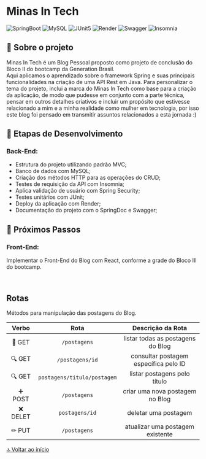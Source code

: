 # Minas In Tech

![SpringBoot](https://img.shields.io/badge/Spring_Boot-F2F4F9?style=for-the-badge&logo=spring-boot)
![MySQL](https://img.shields.io/badge/MySQL-005C84?style=for-the-badge&logo=mysql&logoColor=white)
![JUnit5](https://img.shields.io/badge/Junit5-25A162?style=for-the-badge&logo=junit5&logoColor=white)
![Render](https://img.shields.io/badge/Render-46E3B7?style=for-the-badge&logo=render&logoColor=white)
![Swagger](https://img.shields.io/badge/Swagger-85EA2D?style=for-the-badge&logo=Swagger&logoColor=white)
![Insomnia](https://img.shields.io/badge/Insomnia-5849be?style=for-the-badge&logo=Insomnia&logoColor=white)

<div id='inicio'/> 


## 📖 Sobre o projeto ##

<p>
Minas In Tech é um Blog Pessoal proposto como projeto de conclusão do Bloco II do bootcamp da Generation Brasil.
<br>Aqui aplicamos o aprendizado sobre o framework Spring e suas principais funcionalidades na criação de uma API Rest em Java.
Para personalizar o tema do projeto, inclui a marca do Minas In Tech como base para a criação da aplicação, de modo que pudesse em conjunto com a parte técnica, pensar em outros detalhes criativos e incluir um propósito que estivesse relacionado a mim e a minha realidade como mulher em tecnologia, por isso este blog foi pensado em transmitir assuntos relacionados a esta jornada :) 
</p>

##  🧩 Etapas de Desenvolvimento ##
### Back-End:

- Estrutura do projeto utilizando padrão MVC;
- Banco de dados com MySQL;
- Criação dos métodos HTTP para as operações do CRUD;
- Testes de requisição da API com Insomnia;
- Aplica validação de usuário com Spring Security;
- Testes unitários com JUnit;
- Deploy da aplicação com Render;
- Documentação do projeto com o SpringDoc e Swagger;

##  🧩 Próximos Passos ##
### Front-End:
Implementar o Front-End do Blog com React, conforme a grade do Bloco III do bootcamp.

<br>

## Rotas
Métodos para manipulação das postagens do Blog.

| Verbo |                Rota                 |             Descrição da Rota                |    
| :---: | :---------------------------------: | :------------------------------------------: |
|  📖 GET  |      `/postagens`      |       listar todas as postagens do Blog     | 
| 🔍 GET  |   `/postagens/id`    |     consultar postagem específica pelo ID    | 
🔍 GET  |   `postagens/titulo/postagem`    |     listar postagens pelo título    | 
| ➕ POST   |      `/postagens`      | criar uma nova postagem no Blog           | 
| ❌ DELET |    `postagens/id`    | deletar uma postagem                | 
| ✏ PUT| `/postagens` | atualizar uma postagem existente| 



[🔝 Voltar ao início](#inicio)
